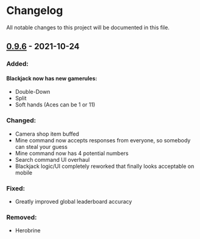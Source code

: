 # Changelog
All notable changes to this project will be documented in this file.
## [0.9.6](https://acoustic.to/vote) - 2021-10-24
### Added:
#### Blackjack now has new gamerules: 
- Double-Down
- Split
- Soft hands (Aces can be 1 or 11)
### Changed:
- Camera shop item buffed
- Mine command now accepts responses from everyone, so somebody can steal your guess
- Mine command now has 4 potential numbers
- Search command UI overhaul
- Blackjack logic/UI completely reworked that finally looks acceptable on mobile
### Fixed:
- Greatly improved global leaderboard accuracy
### Removed:
- Herobrine
